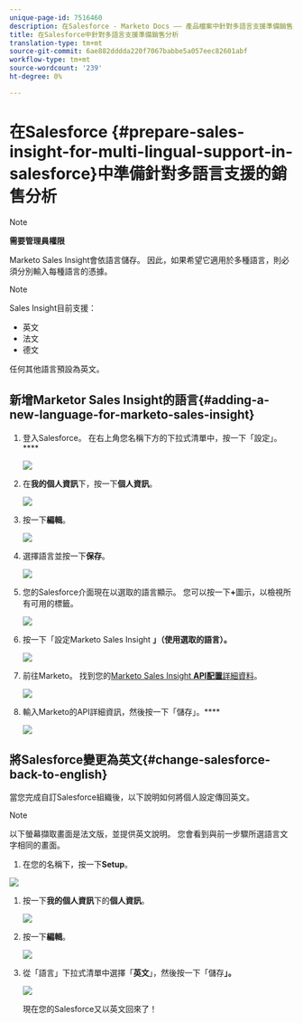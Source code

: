 ```yaml
---
unique-page-id: 7516460
description: 在Salesforce - Marketo Docs —— 產品檔案中針對多語言支援準備銷售見解
title: 在Salesforce中針對多語言支援準備銷售分析
translation-type: tm+mt
source-git-commit: 6ae882dddda220f7067babbe5a057eec82601abf
workflow-type: tm+mt
source-wordcount: '239'
ht-degree: 0%

---
```



# 在Salesforce {#prepare-sales-insight-for-multi-lingual-support-in-salesforce}中準備針對多語言支援的銷售分析

>[!NOTE]
>
>**需要管理員權限**

Marketo Sales Insight會依語言儲存。 因此，如果希望它適用於多種語言，則必須分別輸入每種語言的憑據。

>[!NOTE]
>
>Sales Insight目前支援：
>
>* 英文
>* 法文
>* 德文

>
>
任何其他語言預設為英文。

## 新增Marketor Sales Insight的語言{#adding-a-new-language-for-marketo-sales-insight}

1. 登入Salesforce。 在右上角您名稱下方的下拉式清單中，按一下「設定」。****

   ![](assets/image2015-7-6-16-3a5-3a6.png)

1. 在&#x200B;**我的個人資訊**&#x200B;下，按一下&#x200B;**個人資訊**。

   ![](assets/image2015-7-6-16-3a5-3a25.png)

1. 按一下&#x200B;**編輯**。

   ![](assets/image2015-7-6-16-3a5-3a38.png)

1. 選擇語言並按一下&#x200B;**保存**。

   ![](assets/image2015-7-6-16-3a5-3a47.png)

1. 您的Salesforce介面現在以選取的語言顯示。 您可以按一下&#x200B;**+**&#x200B;圖示，以檢視所有可用的標籤。

   ![](assets/image2015-7-6-16-3a6-3a10.png)

1. 按一下「設定Marketo Sales Insight **」（使用選取的語言）。**

   ![](assets/image2015-7-6-16-3a7-3a15.png)

1. 前往Marketo。 找到您的[Marketo Sales Insight **API配置**&#x200B;詳細資料](/help/marketo/product-docs/marketo-sales-insight/msi-for-salesforce/configuration/configure-marketo-sales-insight-in-salesforce-enterprise-unlimited.md#configure-marketo-sales-insight)。

   ![](assets/image2015-7-6-16-3a41-3a2.png)

1. 輸入Marketo的API詳細資訊，然後按一下「儲存」。****

   ![](assets/image2015-7-6-16-3a7-3a43.png)

## 將Salesforce變更為英文{#change-salesforce-back-to-english}

當您完成自訂Salesforce組織後，以下說明如何將個人設定傳回英文。

>[!NOTE]
>
>以下螢幕擷取畫面是法文版，並提供英文說明。  您會看到與前一步驟所選語言文字相同的畫面。

1. 在您的名稱下，按一下&#x200B;**Setup**。

![](assets/image2015-7-6-16-3a5-3a6.png)

1. 按一下&#x200B;**我的個人資訊**&#x200B;下的&#x200B;**個人資訊**。

   ![](assets/image2015-7-6-16-3a8-3a3.png)

1. 按一下&#x200B;**編輯**。

   ![](assets/image2015-7-6-16-3a8-3a19.png)

1. 從「語言」下拉式清單中選擇「**英文**」，然後按一下「儲存&#x200B;**」。**

   ![](assets/image2015-7-6-16-3a8-3a31.png)

   現在您的Salesforce又以英文回來了！
